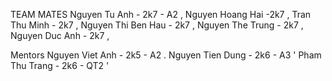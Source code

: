 
TEAM MATES
Nguyen Tu Anh - 2k7 - A2 ,
Nguyen Hoang Hai -2k7 ,
Tran Thu Minh - 2k7 ,
Nguyen Thi Ben Hau - 2k7 ,
Nguyen The Trung - 2k7 ,
Nguyen Duc Anh - 2k7 ,

Mentors
Nguyen Viet Anh - 2k5 - A2 .
Nguyen Tien Dung - 2k6 - A3 '
Pham Thu Trang - 2k6 - QT2 '
